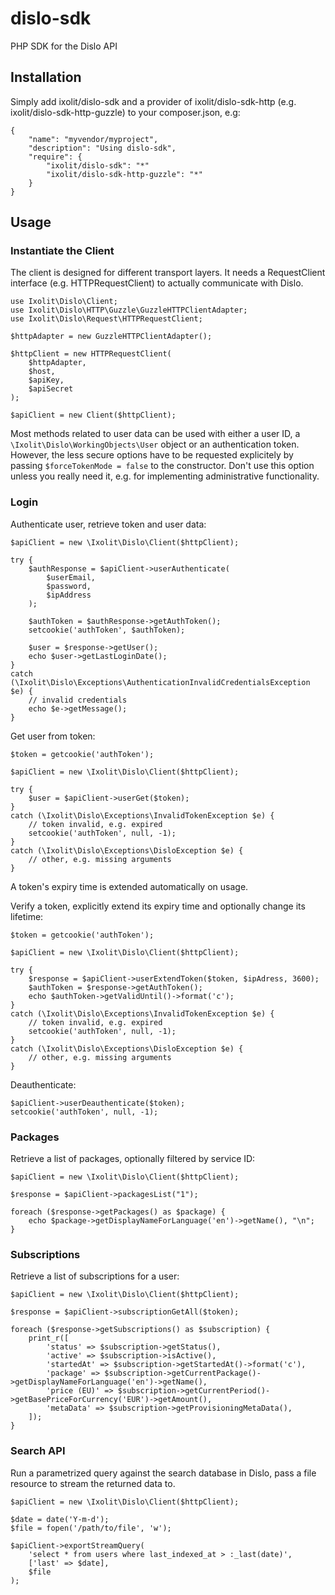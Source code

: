 # dislo-sdk
PHP SDK for the Dislo API

## Installation

Simply add ixolit/dislo-sdk and a provider of ixolit/dislo-sdk-http (e.g. ixolit/dislo-sdk-http-guzzle) to your composer.json, e.g:

    {
        "name": "myvendor/myproject",
        "description": "Using dislo-sdk",
        "require": {
            "ixolit/dislo-sdk": "*"
            "ixolit/dislo-sdk-http-guzzle": "*"
        }
    }

## Usage

### Instantiate the Client
The client is designed for different transport layers. It needs a RequestClient interface (e.g. HTTPRequestClient) to actually communicate with Dislo.

    use Ixolit\Dislo\Client;
    use Ixolit\Dislo\HTTP\Guzzle\GuzzleHTTPClientAdapter;
    use Ixolit\Dislo\Request\HTTPRequestClient;
    
    $httpAdapter = new GuzzleHTTPClientAdapter();

    $httpClient = new HTTPRequestClient(
        $httpAdapter,
        $host,
        $apiKey,
        $apiSecret
    );

    $apiClient = new Client($httpClient);

Most methods related to user data can be used with either a user ID, a `\Ixolit\Dislo\WorkingObjects\User` object or an authentication token. However, the less secure options have to be requested explicitely by passing `$forceTokenMode = false` to the constructor. Don't use this option unless you really need it, e.g. for implementing administrative functionality.

### Login
Authenticate user, retrieve token and user data:

    $apiClient = new \Ixolit\Dislo\Client($httpClient);

    try {
        $authResponse = $apiClient->userAuthenticate(
            $userEmail,
            $password,
            $ipAddress
        );

        $authToken = $authResponse->getAuthToken();
        setcookie('authToken', $authToken);
        
        $user = $response->getUser();
        echo $user->getLastLoginDate();
    }
    catch (\Ixolit\Dislo\Exceptions\AuthenticationInvalidCredentialsException $e) {
        // invalid credentials
        echo $e->getMessage();
    }

Get user from token:

    $token = getcookie('authToken');

    $apiClient = new \Ixolit\Dislo\Client($httpClient);
    
    try {
        $user = $apiClient->userGet($token);
    }
    catch (\Ixolit\Dislo\Exceptions\InvalidTokenException $e) {
        // token invalid, e.g. expired
        setcookie('authToken', null, -1);
    }
    catch (\Ixolit\Dislo\Exceptions\DisloException $e) {
        // other, e.g. missing arguments
    }

A token's expiry time is extended automatically on usage.

Verify a token, explicitly extend its expiry time and optionally change its lifetime:

    $token = getcookie('authToken');

    $apiClient = new \Ixolit\Dislo\Client($httpClient);
    
    try {
        $response = $apiClient->userExtendToken($token, $ipAdress, 3600);
        $authToken = $response->getAuthToken();
        echo $authToken->getValidUntil()->format('c');
    }
    catch (\Ixolit\Dislo\Exceptions\InvalidTokenException $e) {
        // token invalid, e.g. expired
        setcookie('authToken', null, -1);
    }
    catch (\Ixolit\Dislo\Exceptions\DisloException $e) {
        // other, e.g. missing arguments
    }

Deauthenticate:

    $apiClient->userDeauthenticate($token);
    setcookie('authToken', null, -1);

### Packages

Retrieve a list of packages, optionally filtered by service ID:

    $apiClient = new \Ixolit\Dislo\Client($httpClient);

    $response = $apiClient->packagesList("1");

    foreach ($response->getPackages() as $package) {
        echo $package->getDisplayNameForLanguage('en')->getName(), "\n";
    }

### Subscriptions

Retrieve a list of subscriptions for a user:

    $apiClient = new \Ixolit\Dislo\Client($httpClient);

    $response = $apiClient->subscriptionGetAll($token);

    foreach ($response->getSubscriptions() as $subscription) {
        print_r([
            'status' => $subscription->getStatus(),
            'active' => $subscription->isActive(),
            'startedAt' => $subscription->getStartedAt()->format('c'),
            'package' => $subscription->getCurrentPackage()->getDisplayNameForLanguage('en')->getName(),
            'price (EU)' => $subscription->getCurrentPeriod()->getBasePriceForCurrency('EUR')->getAmount(),
            'metaData' => $subscription->getProvisioningMetaData(),
        ]);
    }

### Search API

Run a parametrized query against the search database in Dislo, pass a file resource to stream the returned data to.

    $apiClient = new \Ixolit\Dislo\Client($httpClient);

    $date = date('Y-m-d');
    $file = fopen('/path/to/file', 'w');

    $apiClient->exportStreamQuery(
        'select * from users where last_indexed_at > :_last(date)',
        ['last' => $date],
        $file
    );
